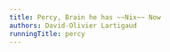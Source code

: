 ```yaml
---
title: Percy, Brain he has ~~Nix~~ Now
authors: David-Olivier Lartigaud
runningTitle: percy
---
```

